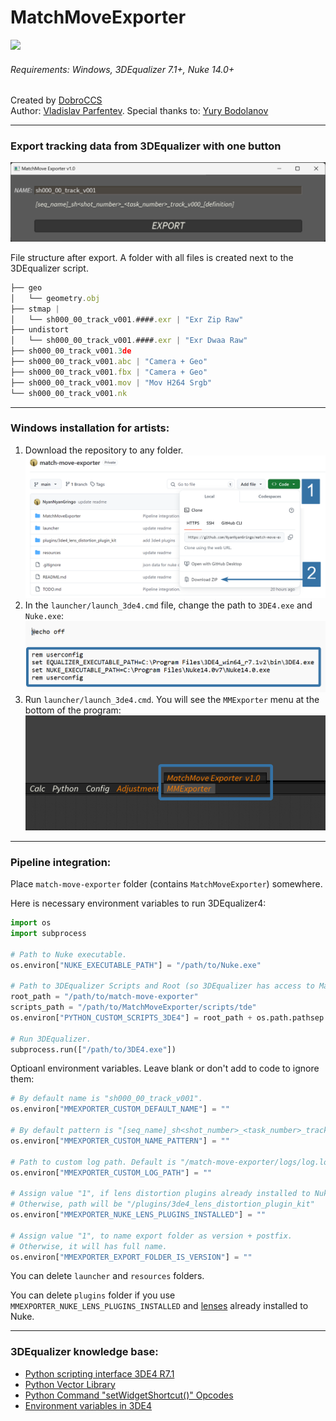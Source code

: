 # MatchMoveExporter

[![](https://img.shields.io/badge/return-home_-blue.svg)](https://github.com/NyanNyanGringo/match-move-exporter)

###### Requirements: Windows, 3DEqualizer 7.1+, Nuke 14.0+

Created by [DobroCCS](https://dobrocreative.com/en)  
Author: [Vladislav Parfentev](https://t.me/VladislavParfentev).
Special thanks to: [Yury Bodolanov](https://t.me/bodolanov)

---

### Export tracking data from 3DEqualizer with one button

![3DE4_rXrdtNS6ux.png](resources%2F3DE4_rXrdtNS6ux.png)

File structure after export. A folder with all files is created next to the 3DEqualizer script.
```javascript
├── geo
│   └── geometry.obj
├── stmap | 
│   └── sh000_00_track_v001.####.exr | "Exr Zip Raw"
├── undistort
│   └── sh000_00_track_v001.####.exr | "Exr Dwaa Raw"
├── sh000_00_track_v001.3de
├── sh000_00_track_v001.abc | "Camera + Geo"
├── sh000_00_track_v001.fbx | "Camera + Geo"
├── sh000_00_track_v001.mov | "Mov H264 Srgb"
└── sh000_00_track_v001.nk
```

---

### Windows installation for artists:

1. Download the repository to any folder.
![browser_MDE9dB50sq.png](resources%2Fbrowser_MDE9dB50sq.png)
2. In the `launcher/launch_3de4.cmd` file, change the path to `3DE4.exe` and `Nuke.exe`:
![Notepad_LXr38f0deO.png](resources%2FNotepad_LXr38f0deO.png)
3. Run `launcher/launch_3de4.cmd`. You will see the `MMExporter` menu at the bottom of the program:
![3DE4_bVBTTrs462.png](resources%2F3DE4_bVBTTrs462.png)

---

### Pipeline integration:
Place `match-move-exporter` folder (contains `MatchMoveExporter`) somewhere.

Here is necessary environment variables to run 3DEqualizer4:
```python
import os
import subprocess

# Path to Nuke executable.
os.environ["NUKE_EXECUTABLE_PATH"] = "/path/to/Nuke.exe"

# Path to 3DEqualizer Scripts and Root (so 3DEqualizer has access to MatchMoveExporter.lib).
root_path = "/path/to/match-move-exporter"
scripts_path = "/path/to/MatchMoveExporter/scripts/tde"
os.environ["PYTHON_CUSTOM_SCRIPTS_3DE4"] = root_path + os.path.pathsep + scripts_path

# Run 3DEqualizer.
subprocess.run(["/path/to/3DE4.exe"])
```
Optioanl environment variables. Leave blank or don't add to code to ignore them:
```python
# By default name is "sh000_00_track_v001".
os.environ["MMEXPORTER_CUSTOM_DEFAULT_NAME"] = ""

# By default pattern is "[seq_name]_sh<shot_number>_<task_number>_track_v000_[definition]".
os.environ["MMEXPORTER_CUSTOM_NAME_PATTERN"] = ""

# Path to custom log path. Default is "/match-move-exporter/logs/log.log".
os.environ["MMEXPORTER_CUSTOM_LOG_PATH"] = ""

# Assign value "1", if lens distortion plugins already installed to Nuke.
# Otherwise, path will be "/plugins/3de4_lens_distortion_plugin_kit"
os.environ["MMEXPORTER_NUKE_LENS_PLUGINS_INSTALLED"] = ""

# Assign value "1", to name export folder as version + postfix.
# Otherwise, it will has full name.
os.environ["MMEXPORTER_EXPORT_FOLDER_IS_VERSION"] = ""
```
You can delete `launcher` and `resources` folders.

You can delete `plugins` folder if you use `MMEXPORTER_NUKE_LENS_PLUGINS_INSTALLED` and [lenses](https://www.3dequalizer.com/?site=tech_docs&id=110216_01) already installed to Nuke.

---

### 3DEqualizer knowledge base:

- [Python scripting interface 3DE4 R7.1](https://www.3dequalizer.com/user_daten/sections/tech_docs/txt/py_doc_r7.1.txt)
- [Python Vector Library](https://www.3dequalizer.com/user_daten/sections/tech_docs/vl/html/vl.xhtml)
- [Python Command "setWidgetShortcut()" Opcodes](https://www.3dequalizer.com/?site=tech_docs&id=121122_01)
- [Environment variables in 3DE4](https://www.3dequalizer.com/?site=tech_docs&id=121221_01)
